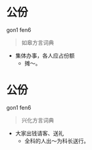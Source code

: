 # 公份
gon1 fen6
> 如皋方言词典
- 集体办事，各人应占份额
  - 摊～。

# 公份
gon1 fen6
> 兴化方言词典
- 大家出钱请客、送礼
  - 全科的人出～为科长送行。
